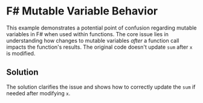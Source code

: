 # F# Mutable Variable Behavior

This example demonstrates a potential point of confusion regarding mutable variables in F# when used within functions.  The core issue lies in understanding how changes to mutable variables *after* a function call impacts the function's results.  The original code doesn't update `sum` after `x` is modified.

## Solution
The solution clarifies the issue and shows how to correctly update the `sum` if needed after modifying `x`.